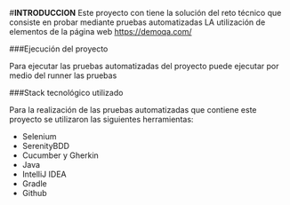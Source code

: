 #**INTRODUCCION**
Este proyecto con tiene la solución del reto técnico que consiste en probar mediante pruebas automatizadas LA utilización de elementos de la página web https://demoqa.com/

###Ejecución del proyecto

Para ejecutar las pruebas automatizadas del proyecto puede ejecutar por medio del runner las pruebas


###Stack tecnológico utilizado

Para la realización de las pruebas automatizadas que contiene este proyecto se utilizaron las siguientes herramientas:
- Selenium
- SerenityBDD
- Cucumber y Gherkin
- Java
- IntelliJ IDEA
- Gradle
- Github